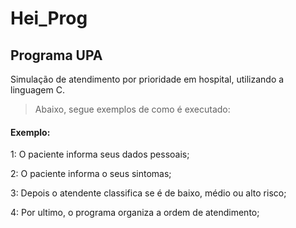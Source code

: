 # Hei_Prog

## Programa UPA
Simulação de atendimento por prioridade em hospital, utilizando a linguagem C.

> Abaixo, segue exemplos de como é executado:

####  Exemplo:

1: O paciente informa seus dados pessoais;

2: O paciente informa o seus sintomas;

3: Depois o atendente classifica se é de baixo, médio ou alto risco;

4: Por ultimo, o programa organiza a ordem de atendimento;
